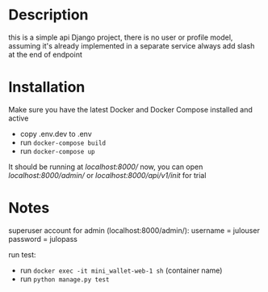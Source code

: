 
# Description
this is a simple api Django project, 
there is no user or profile model, assuming it's already implemented in a separate service
always add slash at the end of endpoint



# Installation
Make sure you have the latest Docker and Docker Compose installed and active
- copy .env.dev to .env
- run `docker-compose build`
- run `docker-compose up`

It should be running at *localhost:8000/* now, 
you can open *localhost:8000/admin/* or *localhost:8000/api/v1/init* for trial



# Notes
superuser account for admin (localhost:8000/admin/):
username = julouser
password = julopass

run test:
- run `docker exec -it mini_wallet-web-1 sh` (container name)
- run `python manage.py test`
